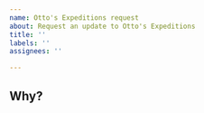 ```yaml
---
name: Otto's Expeditions request
about: Request an update to Otto's Expeditions
title: ''
labels: ''
assignees: ''

---
```


## Why?
